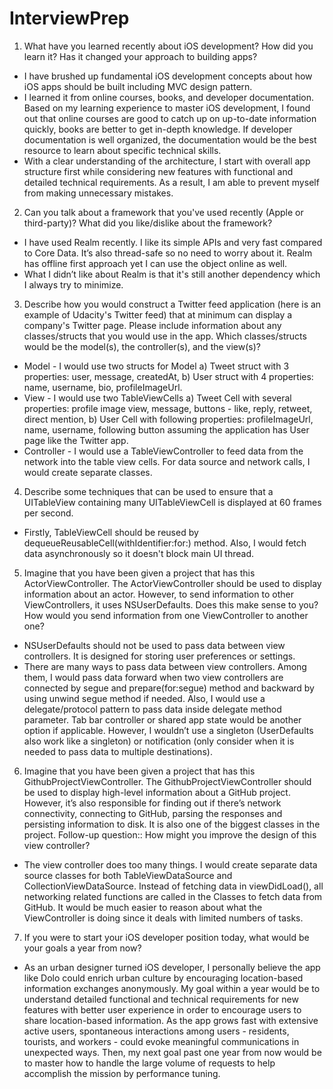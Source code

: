 # InterviewPrep

1. What have you learned recently about iOS development? How did you learn it? Has it changed your approach to building apps?

* I have brushed up fundamental iOS development concepts about how iOS apps should be built including MVC design pattern. 
* I learned it from online courses, books, and developer documentation. Based on my learning experience to master iOS development, I found out that online courses are good to catch up on up-to-date information quickly, books are better to get in-depth knowledge. If developer documentation is well organized, the documentation would be the best resource to learn about specific technical skills.
* With a clear understanding of the architecture, I start with overall app structure first while considering new features with functional and detailed technical requirements. As a result, I am able to prevent myself from making unnecessary mistakes.

2. Can you talk about a framework that you've used recently (Apple or third-party)? What did you like/dislike about the framework?

* I have used Realm recently. I like its simple APIs and very fast compared to Core Data. It’s also thread-safe so no need to worry about it. Realm has offline first approach yet I can use the object online as well. 
* What I didn’t like about Realm is that it's still another dependency which I always try to minimize.

3. Describe how you would construct a Twitter feed application (here is an example of Udacity's Twitter feed) that at minimum can display a company's Twitter page. Please include information about any classes/structs that you would use in the app. Which classes/structs would be the model(s), the controller(s), and the view(s)?

* Model - I would use two structs for Model a) Tweet struct with 3 properties: user, message, createdAt, b) User struct with 4 properties: name, username, bio, profileImageUrl. 
* View - I would use two TableViewCells a) Tweet Cell with several properties: profile image view, message, buttons - like, reply, retweet, direct mention, b) User Cell with following properties: profileImageUrl, name, username, following button assuming the application has User page like the Twitter app.
* Controller - I would use a TableViewController to feed data from the network into the table view cells. For data source and network calls, I would create separate classes. 

4. Describe some techniques that can be used to ensure that a UITableView containing many UITableViewCell is displayed at 60 frames per second.

* Firstly, TableViewCell should be reused by dequeueReusableCell(withIdentifier:for:) method. Also, I would fetch data asynchronously so it doesn't block main UI thread.

5. Imagine that you have been given a project that has this ActorViewController. The ActorViewController should be used to display information about an actor. However, to send information to other ViewControllers, it uses NSUserDefaults. Does this make sense to you? How would you send information from one ViewController to another one?

* NSUserDefaults should not be used to pass data between view controllers. It is designed for storing user preferences or settings.
* There are many ways to pass data between view controllers. Among them, I would pass data forward when two view controllers are connected by segue and prepare(for:segue) method and backward by using unwind segue method if needed. Also, I would use a delegate/protocol pattern to pass data inside delegate method parameter. Tab bar controller or shared app state would be another option if applicable. However, I wouldn’t use a singleton (UserDefaults also work like a singleton) or notification (only consider when it is needed to pass data to multiple destinations). 

6. Imagine that you have been given a project that has this GithubProjectViewController. The GithubProjectViewController should be used to display high-level information about a GitHub project. However, it’s also responsible for finding out if there’s network connectivity, connecting to GitHub, parsing the responses and persisting information to disk. It is also one of the biggest classes in the project. Follow-up question:: How might you improve the design of this view controller?

* The view controller does too many things. I would create separate data source classes for both TableViewDataSource and CollectionViewDataSource. Instead of fetching data in viewDidLoad(), all networking related functions are called in the Classes to fetch data from GitHub. It would be much easier to reason about what the ViewController is doing since it deals with limited numbers of tasks.

7. If you were to start your iOS developer position today, what would be your goals a year from now?

* As an urban designer turned iOS developer, I personally believe the app like Dolo could enrich urban culture by encouraging location-based information exchanges anonymously. My goal within a year would be to understand detailed functional and technical requirements for new features with better user experience in order to encourage users to share location-based information. As the app grows fast with extensive active users, spontaneous interactions among users - residents, tourists, and workers - could evoke meaningful communications in unexpected ways. Then, my next goal past one year from now would be to master how to handle the large volume of requests to help accomplish the mission by performance tuning.
